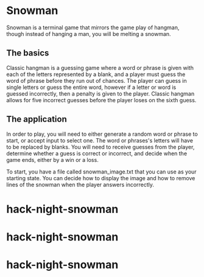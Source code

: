 # Snowman

Snowman is a terminal game that mirrors the game play of hangman, though instead of hanging a man, you will be melting a snowman.

## The basics

Classic hangman is a guessing game where a word or phrase is given with each of the letters represented by a blank, and a player must guess the word of phrase before they run out of chances. The player can guess in single letters or guess the entire word, however if a letter or word is guessed incorrectly, then a penalty is given to the player. Classic hangman allows for five incorrect guesses before the player loses on the sixth guess.

## The application

In order to play, you will need to either generate a random word or phrase to start, or accept input to select one. The word or phrases's letters will have to be replaced by blanks. You will need to receive guesses from the player, determine whether a guess is correct or incorrect, and decide when the game ends, either by a win or a loss.

To start, you have a file called snowman_image.txt that you can use as your starting state. You can decide how to display the image and how to remove lines of the snowman when the player answers incorrectly.
# hack-night-snowman
# hack-night-snowman
# hack-night-snowman
